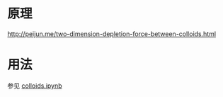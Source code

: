 # 原理
http://peijun.me/two-dimension-depletion-force-between-colloids.html

# 用法
参见 [colloids.ipynb](colloids.ipynb)
